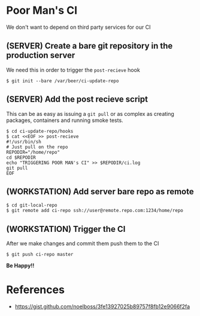 # Poor Man's CI
We don't want to depend on third party services for our CI

## (SERVER) Create a bare git repository in the production server
We need this in order to trigger the `post-recieve` hook

```
$ git init --bare /var/beer/ci-update-repo
```

## (SERVER) Add the post recieve script
This can be as easy as issuing a `git pull` or as complex as creating packages, containers
and running smoke tests.

```
$ cd ci-update-repo/hooks
$ cat <<EOF >> post-recieve
#!/usr/bin/sh
# Just pull on the repo
REPODIR="/home/repo"
cd $REPODIR
echo "TRIGGERING POOR MAN's CI" >> $REPODIR/ci.log
git pull
EOF
```

## (WORKSTATION) Add server bare repo as remote

```
$ cd git-local-repo
$ git remote add ci-repo ssh://user@remote.repo.com:1234/home/repo
```

## (WORKSTATION) Trigger the CI
After we make changes and commit them push them to the CI

```
$ git push ci-repo master
```

**Be Happy!!**


# References
* https://gist.github.com/noelboss/3fe13927025b89757f8fb12e9066f2fa
